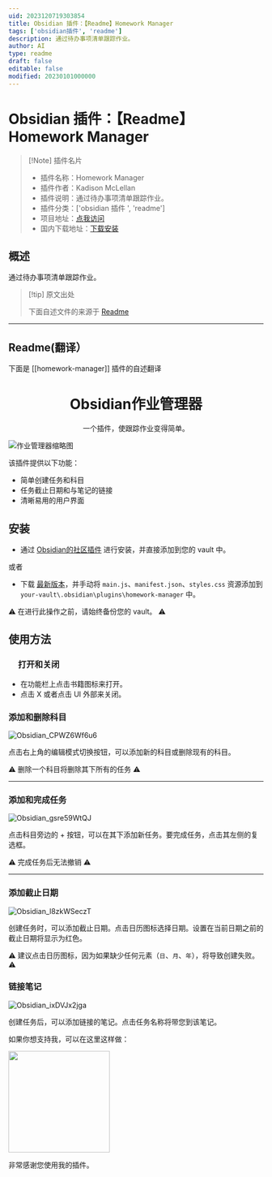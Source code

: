 ```yaml
---
uid: 2023120719303854
title: Obsidian 插件：【Readme】Homework Manager
tags: ['obsidian插件', 'readme']
description: 通过待办事项清单跟踪作业。
author: AI
type: readme
draft: false
editable: false
modified: 20230101000000
---
```


# Obsidian 插件：【Readme】Homework Manager

> [!Note] 插件名片
> - 插件名称：Homework Manager
> - 插件作者：Kadison McLellan
> - 插件说明：通过待办事项清单跟踪作业。
> - 插件分类：['obsidian 插件 ', 'readme']
> - 项目地址：[点我访问](https://github.com/KadisonM/obsidian-homework-plugin)
> - 国内下载地址：[下载安装](https://pkmer.cn/products/plugin/pluginMarket/?homework-manager)

## 概述

通过待办事项清单跟踪作业。

> [!tip] 原文出处
>
>下面自述文件的来源于 [Readme](https://ghproxy.net/https://raw.githubusercontent.com/kadisonm/obsidian-homework-plugin/master/README.md)
>

---

## Readme(翻译）

下面是 [[homework-manager]] 插件的自述翻译

<h1 align="center">Obsidian作业管理器</h1>
<p align="center">一个插件，使跟踪作业变得简单。</p>

![作业管理器缩略图](https://cdn.pkmer.cn/covers/homework-manager_1_0.png!pkmer)

该插件提供以下功能：

- 简单创建任务和科目
- 任务截止日期和与笔记的链接
- 清晰易用的用户界面

## 安装

- 通过 [Obsidian的社区插件](https://obsidian.md/plugins) 进行安装，并直接添加到您的 vault 中。

或者

- 下载 [最新版本](https://github.com/kadisonm/obsidian-homework-plugin/releases)，并手动将 `main.js`、`manifest.json`、`styles.css` 资源添加到 `your-vault\.obsidian\plugins\homework-manager` 中。

⚠ 在进行此操作之前，请始终备份您的 vault。 ⚠

## 使用方法

<h3><img src="https://github.com/kadisonm/obsidian-homework-plugin/assets/134670047/e648f705-b3d0-4da3-a9e9-835e2707ac57" width="15"/> 打开和关闭</h3>

- 在功能栏上点击书籍图标来打开。
- 点击 X 或者点击 UI 外部来关闭。

### 添加和删除科目

![Obsidian_CPWZ6Wf6u6](https://cdn.pkmer.cn/covers/homework-manager_1_1.gif!pkmer)

点击右上角的编辑模式切换按钮，可以添加新的科目或删除现有的科目。

⚠ 删除一个科目将删除其下所有的任务 ⚠

---

### 添加和完成任务

![Obsidian_gsre59WtQJ](https://cdn.pkmer.cn/covers/homework-manager_1_2.gif!pkmer)

点击科目旁边的 + 按钮，可以在其下添加新任务。要完成任务，点击其左侧的复选框。

⚠ 完成任务后无法撤销 ⚠

---

### 添加截止日期

![Obsidian_l8zkWSeczT](https://cdn.pkmer.cn/covers/homework-manager_1_3.gif!pkmer)

创建任务时，可以添加截止日期。点击日历图标选择日期。设置在当前日期之前的截止日期将显示为红色。

⚠ 建议点击日历图标，因为如果缺少任何元素（`日`、`月`、`年`），将导致创建失败。⚠

### 链接笔记

![Obsidian_ixDVJx2jga](https://cdn.pkmer.cn/covers/homework-manager_1_4.gif!pkmer)

创建任务后，可以添加链接的笔记。点击任务名称将带您到该笔记。

如果你想支持我，可以在这里这样做：

[<img src="img/pizza.png" width="200">](https://www.buymeacoffee.com/kadisonm)

非常感谢您使用我的插件。
